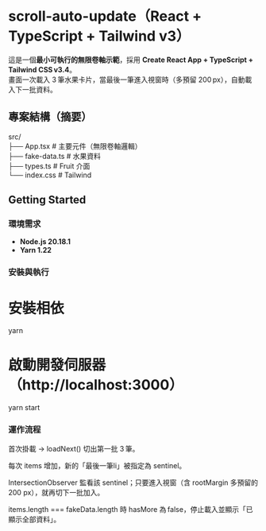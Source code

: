 # scroll-auto-update（React + TypeScript + Tailwind v3）

這是一個**最小可執行的無限卷軸示範**，採用 **Create React App + TypeScript + Tailwind CSS v3.4**。  
畫面一次載入 3 筆水果卡片，當最後一筆進入視窗時（多預留 200 px），自動載入下一批資料。

## 專案結構（摘要）  
src/  
├── App.tsx # 主要元件（無限卷軸邏輯）  
├── fake-data.ts # 水果資料  
├── types.ts # Fruit 介面  
└── index.css # Tailwind  


## Getting Started  

### 環境需求
- **Node.js 20.18.1**
- **Yarn 1.22**

### 安裝與執行

# 安裝相依
yarn

# 啟動開發伺服器（http://localhost:3000）
yarn start

### 運作流程

首次掛載 -> loadNext() 切出第一批 3 筆。  

每次 items 增加，新的「最後一筆li」被指定為 sentinel。  

IntersectionObserver 監看該 sentinel；只要進入視窗（含 rootMargin 多預留的 200 px），就再切下一批加入。  

items.length === fakeData.length 時 hasMore 為 false，停止載入並顯示「已顯示全部資料」。  